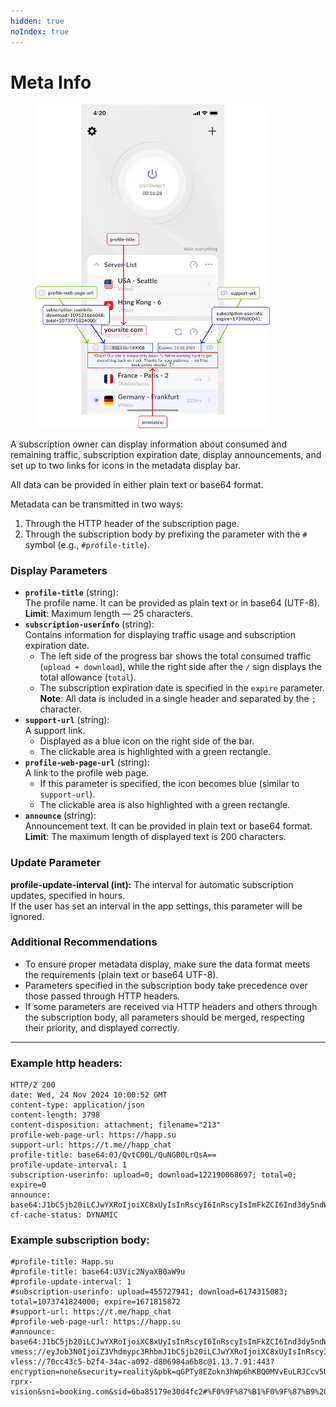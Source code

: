 ```yaml
---
hidden: true
noIndex: true
---
```


# Meta Info

<figure><img src="../.gitbook/assets/Frame 110.png" alt="" width="375"><figcaption></figcaption></figure>

A subscription owner can display information about consumed and remaining traffic, subscription expiration date, display announcements, and set up to two links for icons in the metadata display bar.

All data can be provided in either plain text or base64 format.

Metadata can be transmitted in two ways:

1. Through the HTTP header of the subscription page.
2. Through the subscription body by prefixing the parameter with the `#` symbol (e.g., `#profile-title`).

### Display Parameters

* **`profile-title`** (string):\
  The profile name. It can be provided as plain text or in base64 (UTF-8).\
  **Limit**: Maximum length — 25 characters.
* **`subscription-userinfo`** (string):\
  Contains information for displaying traffic usage and subscription expiration date.
  * The left side of the progress bar shows the total consumed traffic (`upload + download`), while the right side after the `/` sign displays the total allowance (`total`).
  * The subscription expiration date is specified in the `expire` parameter.\
    **Note**: All data is included in a single header and separated by the `;` character.
* **`support-url`** (string):\
  A support link.
  * Displayed as a blue icon on the right side of the bar.
  * The clickable area is highlighted with a green rectangle.
* **`profile-web-page-url`** (string):\
  A link to the profile web page.
  * If this parameter is specified, the icon becomes blue (similar to `support-url`).
  * The clickable area is also highlighted with a green rectangle.
* **`announce`** (string):\
  Announcement text. It can be provided in plain text or base64 format.\
  **Limit**: The maximum length of displayed text is 200 characters.

### **Update Parameter**

**profile-update-interval (int):** The interval for automatic subscription updates, specified in hours.\
If the user has set an interval in the app settings, this parameter will be ignored.

### Additional Recommendations

* To ensure proper metadata display, make sure the data format meets the requirements (plain text or base64 UTF-8).
* Parameters specified in the subscription body take precedence over those passed through HTTP headers.
* If some parameters are received via HTTP headers and others through the subscription body, all parameters should be merged, respecting their priority, and displayed correctly.

***

### Example **http headers:** <a href="#primer-http-headers" id="primer-http-headers"></a>

```
HTTP/2 200 
date: Wed, 24 Nov 2024 10:00:52 GMT
content-type: application/json
content-length: 3798
content-disposition: attachment; filename="213"
profile-web-page-url: https://happ.su
support-url: https://t.me//happ_chat
profile-title: base64:0J/QvtC00L/QuNGB0LrQsA==
profile-update-interval: 1
subscription-userinfo: upload=0; download=122190068697; total=0; expire=0
announce: base64:J1bC5jb20iLCJwYXRoIjoiXC8xUyIsInRscyI6InRscyIsImFkZCI6Ind3dy5ndWF2ZWlzdGFuYnVsLmN
cf-cache-status: DYNAMIC
```

### Example subscription bod&#x79;**:** <a href="#primer-tela-podpiski" id="primer-tela-podpiski"></a>

```
#profile-title: Happ.su
#profile-title: base64:U3Vic2NyaXB0aW9u
#profile-update-interval: 1
#subscription-userinfo: upload=455727941; download=6174315083; total=1073741824000; expire=1671815872
#support-url: https://t.me/happ_chat
#profile-web-page-url: https://happ.su
#announce: base64:J1bC5jb20iLCJwYXRoIjoiXC8xUyIsInRscyI6InRscyIsImFkZCI6Ind3dy5ndWF2ZWlzdGFuYnVsLmN
vmess://eyJob3N0IjoiZ3Vhdmypc3RhbmJ1bC5jb20iLCJwYXRoIjoiXC8xUyIsInRscyI6InRscyIsImFkZCI6Ind3dy5ndWF2ZWlzdGFuYnVsLmNvbSIsInBvcnQiOjQ0MywiYWlkIjowLCJuZXQiOiJ3cyIsInR5cGUiOiJub25lIiwiZnAiOiJjaHJvbWUiLCJhbHBuIjoiaHR0cFwvMS4xIiwibm9kZV9zc19wdWJsaWNrZXkiOiIiLCIiOmZhbHNlLCJ2IjoiMiIsInBzIjoiXHVkODNjXHVkZGU5XHVkODNjXHVkZGVhIDRHIC0gR2VybWFueSAtIDAxIiwiaWQiOiI4YjhkYWI4NC03OGEzLTNhMWItYTE1NS03M2FkNDk1ZTY0NmUifQ==
vless://70cc43c5-b2f4-34ac-a092-d806984a6b8c@1.13.7.91:443?encryption=none&security=reality&pbk=qGPTy8EZokn3hWp6hKBQ0MVvEuLRJCcv5UdWeP4TVhI&headerType=none&fp=chrome&type=tcp&flow=xtls-rprx-vision&sni=booking.com&sid=6ba85179e30d4fc2#%F0%9F%87%B1%F0%9F%87%B9%20Test
```
